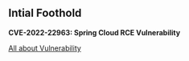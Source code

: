 ## Intial Foothold
**CVE-2022-22963: Spring Cloud RCE Vulnerability**

[All about Vulnerability](https://sysdig.com/blog/cve-2022-22963-spring-cloud/)
